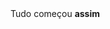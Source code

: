 <!DOCTYPE html>
<html>
<head>
  <meta charset="ISO-8859-1">
  Tudo começou <strong>assim</strong> 
</head>

    
     
</html>
